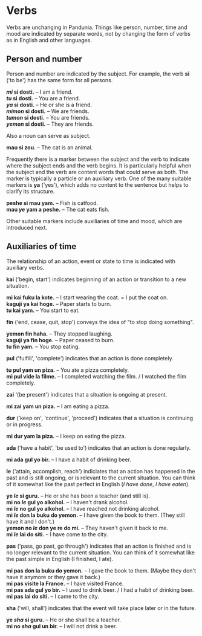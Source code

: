 # Verbs

Verbs are unchanging in Pandunia.
Things like person, number, time and mood are indicated by separate words,
not by changing the form of verbs as in English and other languages.

## Person and number

Person and number are indicated by the subject.
For example, the verb
**si**
('to be') has the same form for all persons.

**_mi_ si dosti.**
– I am a friend.  
**_tu_ si dosti.**
– You are a friend.  
**_ya_ si dosti.**
– He or she is a friend.  
**_mimon_ si dosti.**
– We are friends.  
**_tumon_ si dosti.**
– You are friends.  
**_yemon_ si dosti.**
– They are friends.

Also a noun can serve as subject.

**mau si zou.**
– The cat is an animal.

Frequently there is a marker between the subject and the verb
to indicate where the subject ends and the verb begins.
It is particularly helpful when the subject and the verb are content words
that could serve as both.
The marker is typically a particle or an auxiliary verb.
One of the many suitable markers is
**ya**
('yes'),
which adds no content to the sentence
but helps to clarify its structure.

**peshe si mau yam.**
– Fish is catfood.  
**mau _ye_ yam a peshe.**
– The cat eats fish.

Other suitable markers include auxiliaries of time and mood,
which are introduced next.


## Auxiliaries of time

The relationship of an action, event or state to time is indicated with auxiliary verbs.

**kai**
('begin, start')
indicates beginning of an action or transition to a new situation.

**mi kai fuku la kote.**
– I start wearing the coat. = I put the coat on.  
**kaguji ya kai hoge.**
– Paper starts to burn.  
**tu kai yam.**
– You start to eat.

**fin**
('end, cease, quit, stop')
conveys the idea of "to stop doing something".

**yemon fin haha.**
– They stopped laughing.  
**kaguji ya fin hoge.**
– Paper ceased to burn.  
**tu fin yam.**
– You stop eating.

**pul**
('fulfill', 'complete')
indicates that an action is done completely.

**tu pul yam un piza.**
– You ate a pizza completely.  
**mi pul vide la filme.**
– I completed watching the film. / I watched the film completely.

**zai**
'(be present')
indicates that a situation is ongoing at present.

**mi zai yam un piza.**
– I am eating a pizza.

**dur**
('keep on', 'continue', 'proceed')
indicates that a situation is continuing or in progress.

**mi dur yam la piza.**
– I keep on eating the pizza.

**ada**
('have a habit', 'be used to')
indicates that an action is done regularly.

**mi ada gul yo bir.**
– I have a habit of drinking beer.

**le**
('attain, accomplish, reach')
indiciates that an action has happened in the past and is still ongoing, or is relevant to the current situation.
You can think of it somewhat like the past perfect in English (_I have done_, _I have eaten_). 

**ye _le_ si guru.**
– He or she has been a teacher (and still is).  
**mi no _le_ gul yo alkohol.**
– I haven't drank alcohol.  
**mi _le_ no gul yo alkohol.**
– I have reached not drinking alcohol.  
**mi _le_ don la buku do yemon.**
– I have given the book to them. (They still have it and I don't.)  
**yemon no _le_ don ye re do mi.**
– They haven't given it back to me.  
**mi _le_ lai do siti.**
– I have come to the city.

**pas**
('pass, go past, go through')
indicates that an action is finished and is no longer relevant to the current situation.
You can think of it somewhat like the past simple in English (I finished, I ate).

**mi pas don la buku do yemon.**
– I gave the book to them. (Maybe they don't have it anymore or they gave it back.)  
**mi pas visite la France.**
– I have visited France.  
**mi pas ada gul yo bir.**
– I used to drink beer. / I had a habit of drinking beer.  
**mi pas lai do siti.**
– I came to the city.

**sha**
('will, shall')
indicates that the event will take place later or in the future.

**ye _sha_ si guru.**
– He or she shall be a teacher.  
**mi no _sha_ gul un bir.**
– I will not drink a beer.


